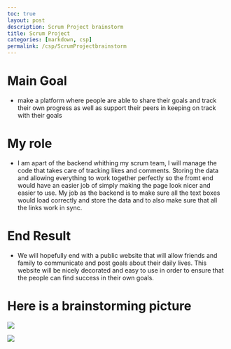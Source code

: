 ```yaml
---
toc: true
layout: post
description: Scrum Project brainstorm
title: Scrum Project
categories: [markdown, csp]
permalink: /csp/ScrumProjectbrainstorm
---
```

# Main Goal
- make a platform where people are able to share their goals and track their own progress as well as support their peers in keeping on track with their goals

# My role
- I am apart of the backend whithing my scrum team, I will manage the code that takes care of tracking likes and comments. Storing the data and allowing everything to work together perfectly so the fromt end would have an easier job of simply making the page look nicer and easier to use. My job as the backend is to make sure all the text boxes would load correctly and store the data and to also make sure that all the links work in sync.

# End Result
- We will hopefully end with a public website that will allow friends and family to communicate and post goals about their daily lives. This website will be nicely decorated and easy to use in order to ensure that the people can find success in their own goals.

# Here is a brainstorming picture 
![]({{site.baseurl}}/images/scrumteam.png) 


![]({{site.baseurl}}/images/scrumprocess.png) 